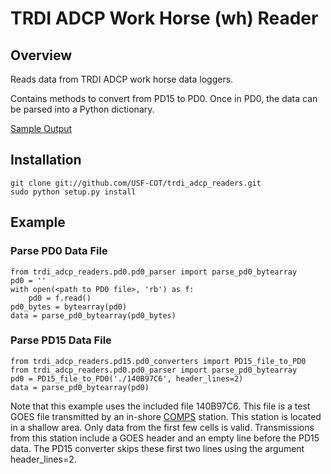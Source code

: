 TRDI ADCP Work Horse (wh) Reader
=================

## Overview ##

Reads data from TRDI ADCP work horse data loggers.

Contains methods to convert from PD15 to PD0.  Once in PD0, the data can be parsed into a Python dictionary.

[Sample Output](https://github.com/USF-COT/trdi_adcp_readers/blob/master/sample_output.txt)

## Installation ##

    git clone git://github.com/USF-COT/trdi_adcp_readers.git
    sudo python setup.py install

## Example ##

### Parse PD0 Data File ###

    from trdi_adcp_readers.pd0.pd0_parser import parse_pd0_bytearray
    pd0 = ''
    with open(<path to PD0 file>, 'rb') as f:
        pd0 = f.read()
    pd0_bytes = bytearray(pd0)
    data = parse_pd0_bytearray(pd0_bytes)

### Parse PD15 Data File ###

    from trdi_adcp_readers.pd15.pd0_converters import PD15_file_to_PD0
    from trdi_adcp_readers.pd0.pd0_parser import parse_pd0_bytearray
    pd0 = PD15_file_to_PD0('./140B97C6', header_lines=2)
    data = parse_pd0_bytearray(pd0)

Note that this example uses the included file 140B97C6.  This file is a test GOES file transmitted by an in-shore [COMPS](http://comps.marine.usf.edu/) station.  This station is located in a shallow area.  Only data from the first few cells is valid.  Transmissions from this station include a GOES header and an empty line before the PD15 data.  The PD15 converter skips these first two lines using the argument header\_lines=2.
